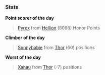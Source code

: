 

### Stats

**Point scorer of the day**
>[Pyrox](/#/character/Hellion/303088) from [Hellion](/#/ranking/Hellion)  (8096) Honor Points


**Climber of the day**
>[Sunnybabie](/#/character/Thor/1791270) from [Thor](/#/ranking/Thor)  (60) positions


**Worst of the day**
>[Xanau](/#/character/Thor/1168345) from [Thor](/#/ranking/Thor)  (-7) positions


